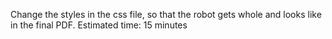 Change the styles in the css file, so that the robot gets whole and looks like in the final PDF.
Estimated time: 15 minutes 